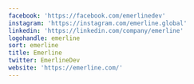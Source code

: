 ```yaml
---
facebook: 'https://facebook.com/emerlinedev'
instagram: 'https://instagram.com/emerline.global'
linkedin: 'https://linkedin.com/company/emerline'
logohandle: emerline
sort: emerline
title: Emerline
twitter: EmerlineDev
website: 'https://emerline.com/'
---
```

